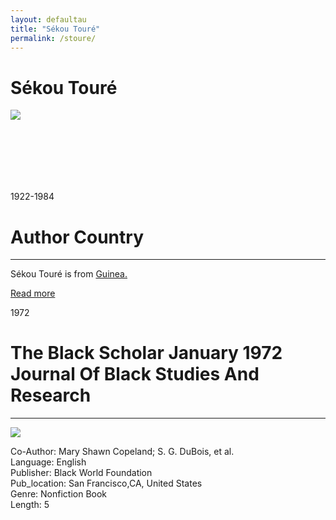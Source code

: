 ```yaml
---
layout: defaultau
title: "Sékou Touré"
permalink: /stoure/
---
```

<!-- partial:index.partial.html -->
<div class="content">
     <h1>Sékou Touré</h1>
    <div class="quote">
        <div><img src="https://upload.wikimedia.org/wikipedia/commons/thumb/0/03/Ahmed_S%C3%A9kou_Tour%C3%A9_1962.jpg/330px-Ahmed_S%C3%A9kou_Tour%C3%A9_1962.jpg" class="logo"></div>
    </div>
    <div class="timeline">
        <div style="padding-bottom:100px;"></div>
        <div class="block">
             <div class="date right"><p class="right">1922-1984</p></div>
            <div class="dot"></div>
            <div class="left first">
            <div class="author_country">
                <h1>Author Country</h1><hr>
          <div class="aclocation">  <p>Sékou Touré is from <a href="{{ site.baseurl }}/57">Guinea.</a></p></div>
              <div class="acreadmore">  <a href="https://en.wikipedia.org/wiki/Ahmed_S%C3%A9kou_Tour%C3%A9" target="_blank">Read more</a></div>
            </div>
            </div>
        <div class="block">
            <div class="date left"><p class="left">1972</p></div>
            <div class="dot"></div>
            <div class="right">
                <h1>The Black Scholar January 1972 Journal Of Black Studies And Research</h1><hr>
                <p><img src="https://m.media-amazon.com/images/I/41MiQu6L-RL._SY373_BO1,204,203,200_.jpg"></p>
                <p>
	    Co-Author: Mary Shawn Copeland; S. G. DuBois, et al.<br/>               
	    Language: English<br/>
                Publisher: Black World Foundation<br/>
                Pub_location: San Francisco,CA, United States<br/>
                Genre: Nonfiction Book<br/>
                Length: 5<br/>                   </p>
            </div>
        </div>
  <!-- partial -->
<script src='https://cdnjs.cloudflare.com/ajax/libs/jquery/3.1.1/jquery.min.js'></script><script  src="{{ site.baseurl }}/assets/js/authorscript.js"></script>